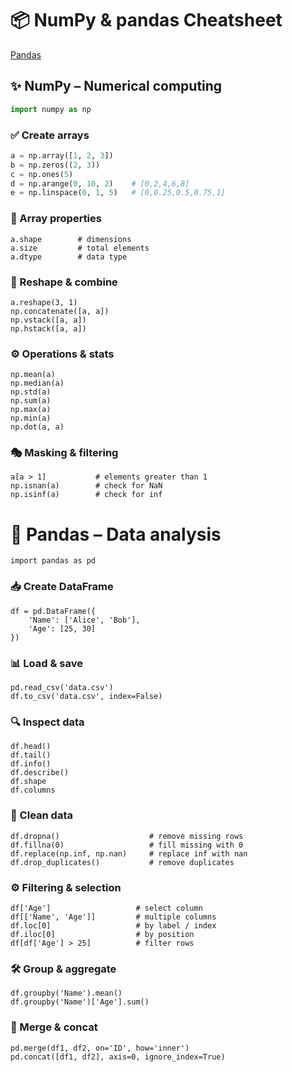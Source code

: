# 📦 NumPy & pandas Cheatsheet
[Pandas](#-pandas--data-analysis)
## ✨ NumPy – Numerical computing

```python
import numpy as np
```
### ✅ Create arrays
```python
a = np.array([1, 2, 3])
b = np.zeros((2, 3))
c = np.ones(5)
d = np.arange(0, 10, 2)    # [0,2,4,6,8]
e = np.linspace(0, 1, 5)   # [0,0.25,0.5,0.75,1]
```
### 📏 Array properties
```
a.shape        # dimensions
a.size         # total elements
a.dtype        # data type
```
### 🔄 Reshape & combine
```
a.reshape(3, 1)
np.concatenate([a, a])
np.vstack([a, a])
np.hstack([a, a])
```

### ⚙ Operations & stats
```
np.mean(a)
np.median(a)
np.std(a)
np.sum(a)
np.max(a)
np.min(a)
np.dot(a, a)
```
### 🎭 Masking & filtering
```
a[a > 1]           # elements greater than 1
np.isnan(a)        # check for NaN
np.isinf(a)        # check for inf
```
# 🐼 Pandas – Data analysis
```
import pandas as pd
```
### 📥 Create DataFrame
```
df = pd.DataFrame({
    'Name': ['Alice', 'Bob'],
    'Age': [25, 30]
})
 ```
### 📊 Load & save
```
pd.read_csv('data.csv')
df.to_csv('data.csv', index=False)

```
### 🔍 Inspect data
```
df.head()
df.tail()
df.info()
df.describe()
df.shape
df.columns

```
### 🧹 Clean data
```
df.dropna()                    # remove missing rows
df.fillna(0)                   # fill missing with 0
df.replace(np.inf, np.nan)     # replace inf with nan
df.drop_duplicates()           # remove duplicates

```
### ⚙ Filtering & selection
```
df['Age']                   # select column
df[['Name', 'Age']]         # multiple columns
df.loc[0]                   # by label / index
df.iloc[0]                  # by position
df[df['Age'] > 25]          # filter rows

```
### 🛠 Group & aggregate
```
df.groupby('Name').mean()
df.groupby('Name')['Age'].sum()

```
### 🔄 Merge & concat
```
pd.merge(df1, df2, on='ID', how='inner')
pd.concat([df1, df2], axis=0, ignore_index=True)

```
